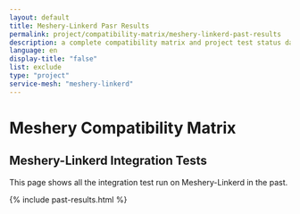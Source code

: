 ```yaml
---
layout: default
title: Meshery-Linkerd Pasr Results
permalink: project/compatibility-matrix/meshery-linkerd-past-results
description: a complete compatibility matrix and project test status dashboard.
language: en
display-title: "false"
list: exclude
type: "project"
service-mesh: "meshery-linkerd"
---
```


# Meshery Compatibility Matrix

## Meshery-Linkerd Integration Tests

This page shows all the integration test run on Meshery-Linkerd in the past.

{% include past-results.html %}
